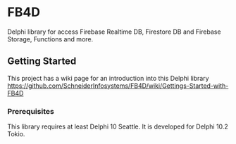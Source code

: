 # FB4D
Delphi library for access Firebase Realtime DB, Firestore DB and Firebase Storage, Functions and more.

## Getting Started

This project has a wiki page for an introduction into this Delphi library
https://github.com/SchneiderInfosystems/FB4D/wiki/Gettings-Started-with-FB4D

### Prerequisites

This library requires at least Delphi 10 Seattle. It is developed for Delphi 10.2 Tokio. 
